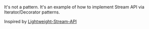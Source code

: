 It's not a pattern. It's an example of how to implement Stream API via Iterator/Decorator patterns.

Inspired by [Lightweight-Stream-API](https://github.com/aNNiMON/Lightweight-Stream-API)